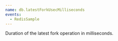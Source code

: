 ```yaml
---
name: db.latestForkUsecMilliseconds
events:
  - RedisSample
---
```


Duration of the latest fork operation in milliseconds.